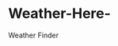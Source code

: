 # Weather-Here-
Weather Finder
<html>
    <head>
        <title>
            a good title 
        </title>
        <link rel="stylesheet" href="https://unpkg.com/leaflet@1.8.0/dist/leaflet.css"integrity="sha512-hoalWLoI8r4UszCkZ5kL8vayOGVae1oxXe/2A4AO6J9+580uKHDO3JdHb7NzwwzK5xr/Fs0W40kiNHxM9vyTtQ==" 
        crossorigin=""/>
        <style>
          #map { height: 180px; }
  
  </head>
   <script src="https://unpkg.com/leaflet@1.8.0/dist/leaflet.js"
   integrity="sha512-BB3hKbKWOc9Ez/TAwyWxNXeoV9c1v6FIeYiBieIWkpLjauysF18NzgR1MBNBXf8/KABdlkX68nAhlwcDFLGPCQ=="
   crossorigin=""></script>
    <!-- CSS Here-->
    <style>
      </style>
      <body>
      <div id="map"></div>
        </div>
    </body>
  </script>
